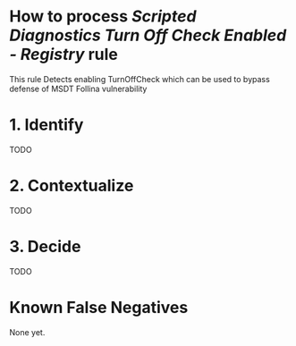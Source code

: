 # How to process *Scripted Diagnostics Turn Off Check Enabled - Registry* rule
This rule Detects enabling TurnOffCheck which can be used to bypass defense of MSDT Follina vulnerability

# 1. Identify
TODO

# 2. Contextualize
TODO

# 3. Decide
TODO

# Known False Negatives
None yet.
